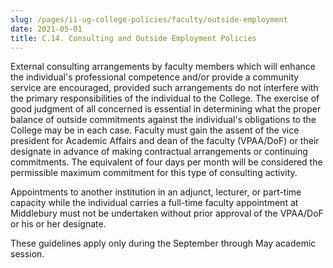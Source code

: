 ```yaml
---
slug: /pages/ii-ug-college-policies/faculty/outside-employment
date: 2021-05-01
title: C.14. Consulting and Outside Employment Policies
---
```

External consulting arrangements by faculty members which will enhance the individual's professional competence and/or provide a community service are encouraged, provided such arrangements do not interfere with the primary responsibilities of the individual to the College. The exercise of good judgment of all concerned is essential in determining what the proper balance of outside commitments against the individual's obligations to the College may be in each case. Faculty must gain the assent of the vice president for Academic Affairs and dean of the faculty (VPAA/DoF) or their designate in advance of making contractual arrangements or continuing commitments. The equivalent of four days per month will be considered the permissible maximum commitment for this type of consulting activity.

Appointments to another institution in an adjunct, lecturer, or part-time capacity while the individual carries a full-time faculty appointment at Middlebury must not be undertaken without prior approval of the VPAA/DoF or his or her designate.

These guidelines apply only during the September through May academic session.